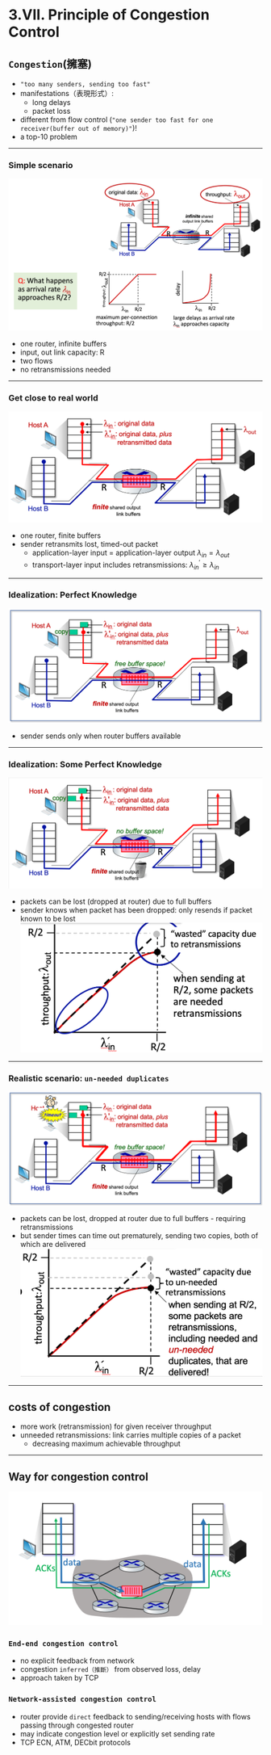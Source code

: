 # 3.VII. Principle of Congestion Control

## `Congestion`(擁塞)
* `"too many senders, sending too fast"`
* manifestations（表現形式）:
    * long delays
    * packet loss
* different from flow control (`"one sender too fast for one receiver(buffer out of memory)"`)!
* a top-10 problem
---
### Simple scenario
<img src="imgs/congestion_control_scenario.png">

* one router, infinite buffers
* input, out link capacity: R
* two flows
* no retransmissions needed
---
### Get close to real world
<img src="imgs/congestion_control_RW.png">

* one router, finite buffers
* sender retransmits lost, timed-out packet
    * application-layer input = application-layer output ${\lambda _{in} = \lambda _{out}}$
    * transport-layer input includes retransmissions: ${\lambda ^\prime _{in} \geq \lambda _{in}}$
---
### Idealization: Perfect Knowledge
<img src="imgs/congestion_control_idealization1.png">

* sender sends only when router buffers available
---
### Idealization: Some Perfect Knowledge
<img src="imgs/congestion_control_idealization2.png">

* packets can be lost (dropped at router) due to full buffers
* sender knows when packet has been dropped: only resends if packet known to be lost
    <img src="imgs/congestion_control_idealization3.png">
---
### Realistic scenario: `un-needed duplicates`
<img src="imgs/congestion_control_realistic.png">

* packets can be lost, dropped at router due to full buffers - requiring retransmissions
* but sender times can time out prematurely, sending two copies, both of which are delivered
    <img src="imgs/congestion_control_realistic2.png">

---
## costs of congestion
* more work (retransmission) for given receiver throughput
* unneeded retransmissions: link carries multiple copies of a packet
    * decreasing maximum achievable throughput

---
## Way for congestion control

<img src="imgs/end-end_congestion_control.png">

### `End-end congestion control`

* no explicit feedback from network
* congestion `inferred（推斷）` from observed loss, delay
* approach taken by TCP

### `Network-assisted congestion control`

* router provide `direct` feedback to sending/receiving hosts with flows passing through congested router
* may indicate congestion level or explicitly set sending rate
* TCP ECN, ATM, DECbit protocols